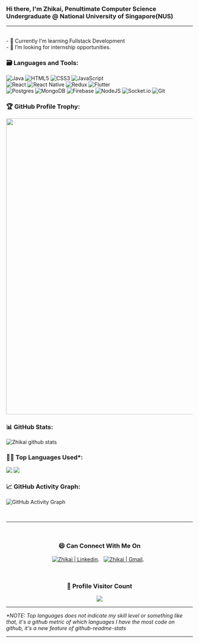 ### Hi there, I'm Zhikai, Penultimate Computer Science Undergraduate @ National University of Singapore(NUS)

---

<br />
- 🌱 Currently I'm learning Fullstack Development 
<br />
- 👯 I’m looking for internship opportunities.
<br />

### 🗃 Languages and Tools:

<p>
<img alt="Java" src="https://img.shields.io/badge/Java-ED8B00?style=for-the-badge&logo=java&logoColor=white"/>
<img alt="HTML5" src="https://img.shields.io/badge/HTML5-E34F26?style=for-the-badge&logo=html5&logoColor=white"/>
<img alt="CSS3" src="https://img.shields.io/badge/CSS3-1572B6?style=for-the-badge&logo=css3&logoColor=white" />
<img alt="JavaScript" src="https://img.shields.io/badge/JavaScript-323330?style=for-the-badge&logo=javascript&logoColor=F7DF1E" />
<br />
<img alt="React" src="https://img.shields.io/badge/React-20232A?style=for-the-badge&logo=react&logoColor=61DAFB" />
<img alt="React Native" src="https://img.shields.io/badge/React_Native-20232A?style=for-the-badge&logo=react&logoColor=61DAF" />
<img alt="Redux" src="https://img.shields.io/badge/Redux-593D88?style=for-the-badge&logo=redux&logoColor=white" />
<img alt="Flutter" src="https://img.shields.io/static/v1?style=for-the-badge&message=Flutter&color=02569B&logo=Flutter&logoColor=FFFFFF&label=" />
<br />
<img alt="Postgres" src="https://img.shields.io/badge/postgres-%23316192.svg?style=for-the-badge&logo=postgresql&logoColor=white" />
<img alt="MongoDB" src="https://img.shields.io/static/v1?style=for-the-badge&message=MongoDB&color=47A248&logo=MongoDB&logoColor=FFFFFF&label=" />
<img alt="Firebase" src="https://img.shields.io/static/v1?style=for-the-badge&message=Firebase&color=222222&logo=Firebase&logoColor=FFCA28&label=" />
<img alt="NodeJS" src="https://img.shields.io/badge/node.js-6DA55F?style=for-the-badge&logo=node.js&logoColor=white" />
<img alt="Socket.io" src="https://img.shields.io/badge/Socket.io-black?style=for-the-badge&logo=socket.io&badgeColor=010101" />
<img alt="Git" src="https://img.shields.io/badge/GIT-E44C30?style=for-the-badge&logo=git&logoColor=white" />

<p/>
<!-- Profile Trophy -->

### 🏆 GitHub Profile Trophy:
 <a href="https://github.com/ryo-ma/github-profile-trophy">
  <img width=800 src="https://github-profile-trophy.vercel.app/?username=zzhikai&column=8&theme=darkhub&no-frame=true&no-bg=true"/>
 </a> 


<!--   Stats -->
### 📊 GitHub Stats:
![Zhikai github stats](https://github-readme-stats.vercel.app/api?username=zzhikai&theme=midnight-purple&show_icons=true&count_private=true)
  
  
<!--   Top Languages Using -->
### 👨‍💻 Top Languages Used*:
![](https://github-profile-summary-cards.vercel.app/api/cards/repos-per-language?username=zzhikai&theme=nord_dark)
![](https://github-profile-summary-cards.vercel.app/api/cards/most-commit-language?username=zzhikai&theme=nord_dark)

<!--   GitHub stats graph -->
### 📈 GitHub Activity Graph:
 ![GitHub Activity Graph](https://activity-graph.herokuapp.com/graph?username=zzhikai&theme=github)

 <br> 
 
 <hr>
 
 <br>

  <div align="center">
  <h3><b>😄 Can Connect With Me On</b></h3>
  </div>
<p align="center">
<a href="https://www.linkedin.com/in/zzhikai" target="_blank">
  <img align="center" alt="Zhikai | Linkedin" src="https://img.shields.io/badge/LinkedIn-0077B5?style=for-the-badge&logo=linkedin&logoColor=white" />
</a> &nbsp;&nbsp;
<a href="mailto:zhangzhikai71@gmail.com" target="_blank">
  <img align="center" alt="Zhikai | Gmail" src="https://img.shields.io/badge/Gmail-D14836?style=for-the-badge&logo=gmail&logoColor=white" />
</a> &nbsp;&nbsp;
<p>
  
<br>
  
<div align=center>
  <h3><b>📍 Profile Visitor Count</b></h3>
</div>
    
<!-- retro visitor counter -->  
<p align="center" >   
  <img src="https://profile-counter.glitch.me/zzhikai/count.svg" />  
</p>
   
  ---
  *\*NOTE: Top languages does not indicate my skill level or something like that, it's a github metric of which languages I have the most code on github, it's a new feature of github-readme-stats*
  
  ---
  
